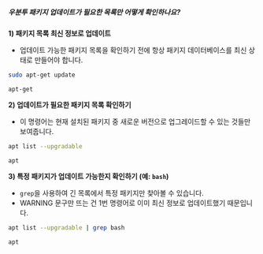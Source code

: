 ##### 우분투 패키지 업데이트가 필요한 목록만 어떻게 확인하나요? #####

**1) 패키지 목록 최신 정보로 업데이트**

* 업데이트 가능한 패키지 목록을 확인하기 전에 항상 패키지 데이터베이스를 최신 상태로 만들어야 합니다.

```bash
sudo apt-get update
```

```tech
apt-get
```

**2) 업데이트가 필요한 패키지 목록 확인하기**

* 이 명령어는 현재 설치된 패키지 중 새로운 버전으로 업그레이드할 수 있는 것들만 보여줍니다.

```bash
apt list --upgradable
```

```tech
apt
```

**3) 특정 패키지가 업데이트 가능한지 확인하기 (예: `bash`)**

* `grep`을 사용하여 긴 목록에서 특정 패키지만 찾아볼 수 있습니다.
* WARNING 문구만 뜨는 건 1번 명령어로 이미 최신 정보로 업데이트했기 때문입니다.

```bash
apt list --upgradable | grep bash
```

```tech
apt
```
